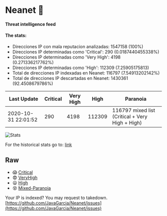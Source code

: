 # Neanet :hocho:
#### Threat intelligence feed
#### The stats:

- Direcciones IP con mala reputacion analizadas: 1547158 (100%)
- Direcciones IP determinadas como 'Critical':  290 (0.0187440455338%)
- Direcciones IP determinadas como 'Very High':  4198 (0.271336217762%)
- Direcciones IP determinadas como 'High':  112309 (7.25905175813)
- Total de direcciones IP indexadas en Neanet:  116797 (7.54913202142%)
- Total de direcciones IP descartadas en Neanet:  1430361 (92.4508679786%)

| Last Update | Critical | Very High | High | Paranoia |
| --- | --- | --- | --- | --- |
| 2020-10-31 22:01:52 | 290 | 4198 | 112309 | 116797 mixed list (Critical + Very High + High)|

![Stats](https://docs.google.com/spreadsheets/d/e/2PACX-1vSnaNMIXVabIpDJjufMlzH7poXnshF3mgd8Is1g9ytUEzVsP5my4Trn8f-xkoLLQ38xpL3HtmUexLo6/pubchart?oid=501124687&format=image)

For the historical stats go to: [link](/stats.csv)
## Raw
- :scream: [Critical](https://raw.githubusercontent.com/JavaGarcia/Neanet/master/blacklists/neanet_critical.txt)
- :fearful: [VeryHigh](https://raw.githubusercontent.com/JavaGarcia/Neanet/master/blacklists/neanet_veryHigh.txtt)
- :frowning: [High](https://raw.githubusercontent.com/JavaGarcia/Neanet/master/blacklists/neanet_high.txt)
- :dizzy_face: [Mixed-Paranoia](https://raw.githubusercontent.com/JavaGarcia/Neanet/master/blacklists/neanet_all.txt)


Your IP is indexed? You may request to takedown. [https://github.com/JavaGarcia/Neanet/issues](https://github.com/JavaGarcia/Neanet/issues)


















































































































































































































































































































































































































































































































































































































































































































































































































































































































































































































































































































































































































































































































































































































































































































































































































































































































































































































































































